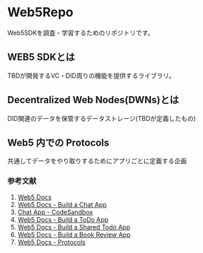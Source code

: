 # Web5Repo
Web5SDKを調査・学習するためのリポジトリです。

## WEB5 SDKとは

TBDが開発するVC・DID周りの機能を提供するライブラリ。

## Decentralized Web Nodes(DWNs)とは

DID関連のデータを保管するデータストレージ(TBDが定義したもの)

## Web5 内での Protocols

共通してデータをやり取りするためにアプリごとに定義する企画

### 参考文献
1. [Web5 Docs](https://developer.tbd.website/docs/)
2. [Web5 Docs - Build a Chat App](https://developer.tbd.website/docs/web5/build/apps/dinger-tutorial)
3. [Chat App - CodeSandbox](https://codesandbox.io/p/devbox/dinger-completed-2zgngn?file=%2Fpackage.json%3A16%2C22)
4. [Web5 Docs - Build a ToDo App](https://developer.tbd.website/docs/web5/build/apps/todo-app-tutorial)
5. [Web5 Docs - Build a Shared Todo App](https://developer.tbd.website/docs/web5/build/apps/shared-todo-app/)
6. [Web5 Docs - Build a Book Review App](https://developer.tbd.website/docs/web5/build/apps/book-reviews-tutorial)
7. [Web5 Docs - Protocols](https://developer.tbd.website/docs/web5/learn/protocols)